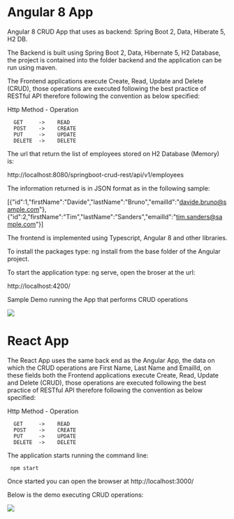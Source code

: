 # Angular 8 App

Angular 8 CRUD App that uses as backend: Spring Boot 2, Data, Hiberate 5, H2 DB.

The Backend is built using Spring Boot 2, Data, Hibernate 5, H2 Database, the project is contained into the folder backend and the application can be run using maven.

The Frontend applications execute Create, Read, Update and Delete (CRUD), those operations are executed following the best practice of RESTful API therefore following the convention as below specified:

  Http Method  -    Operation
  
      GET     ->    READ
      POST    ->    CREATE
      PUT     ->    UPDATE
      DELETE  ->    DELETE

The url that return the list of employees stored on H2 Database (Memory) is:

http://localhost:8080/springboot-crud-rest/api/v1/employees

The information returned is in JSON format as in the following sample:

[{"id":1,"firstName":"Davide","lastName":"Bruno","emailId":"davide.bruno@sample.com"},{"id":2,"firstName":"Tim","lastName":"Sanders","emailId":"tim.sanders@sample.com"}]


The frontend is implemented using Typescript, Angular 8 and other libraries.

To install the packages type: ng install from the base folder of the Angular project.

To start the application type: ng serve, open the broser at the url:

http://localhost:4200/


Sample Demo running the App that performs CRUD operations

<img src="https://user-images.githubusercontent.com/29027414/76660720-da87c300-6579-11ea-9769-429cf81c8175.gif" />

# React App

The React App uses the same back end as the Angular App, the data on which the CRUD operations are First Name, Last Name and EmailId, on these fields both the Frontend applications execute Create, Read, Update and Delete (CRUD), those operations are executed following the best practice of RESTful API therefore following the convention as below specified:

  Http Method  -   Operation
  
      GET     ->    READ
      POST    ->    CREATE
      PUT     ->    UPDATE
      DELETE  ->    DELETE
      
The application starts running the command line:

     npm start
     
Once started you can open the browser at http://localhost:3000/

Below is the demo executing CRUD operations:

<img src="https://user-images.githubusercontent.com/29027414/77264437-9e034800-6c9a-11ea-9ab8-4c01b391e099.gif" />
